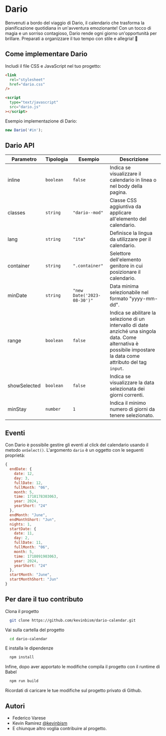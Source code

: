 # Dario

Benvenuti a bordo del viaggio di Dario, il calendario che trasforma la pianificazione quotidiana in un'avventura emozionante! Con un tocco di magia e un sorriso contagioso, Dario rende ogni giorno un'opportunità per brillare. Preparati a organizzare il tuo tempo con stile e allegria! 🌟

## Come implementare Dario

Includi il file CSS e JavaScript nel tuo progetto:

```html
<link
  rel="stylesheet"
  href="dario.css"
/>

<script
  type="text/javascript"
  src="dario.js"
></script>
```

Esempio implementazione di Dario:

```js
new Dario('#in');
```

## Dario API

| Parametro    | Tipologia | Esempio                    | Descrizione                                                                                                                                                        |
| ------------ | --------- | -------------------------- | ------------------------------------------------------------------------------------------------------------------------------------------------------------------ |
| inline       | `boolean` | `false`                    | Indica se visualizzare il calendario in linea o nel body della pagina.                                                                                             |
| classes      | `string`  | `"dario--mod"`             | Classe CSS aggiuntiva da applicare all'elemento del calendario.                                                                                                    |
| lang         | `string`  | `"ita"`                    | Definisce la lingua da utilizzare per il calendario.                                                                                                               |
| container    | `string`  | `".container"`             | Selettore dell'elemento genitore in cui posizionare il calendario.                                                                                                 |
| minDate      | `string`  | `"new Date('2023-08-30')"` | Data minima selezionabile nel formato "yyyy-mm-dd".                                                                                                                |
| range        | `boolean` | `false`                    | Indica se abilitare la selezione di un intervallo di date anziché una singola data. Come alternativa è possibile impostare la data come attributo del tag `input`. |
| showSelected | `boolean` | `false`                    | Indica se visualizzare la data selezionata dei giorni correnti.                                                                                                    |
| minStay      | `number`  | `1`                        | Indica il minimo numero di giorni da tenere selezionato.                                                                                                           |

## Eventi

Con Dario è possibile gestire gli eventi al click del calendario usando il metodo `onSelect()`. L'argomento `dario` è un oggetto con le seguenti proprietà:

```js
{
  endDate: {
    date: 12,
    day: 3,
    fullDate: 12,
    fullMonth: "06",
    month: 5,
    time: 1718178303063,
    year: 2024,
    yearShort: "24"
  },
  endMonth: "June",
  endMonthShort: "Jun",
  nights: 1,
  startDate: {
    date: 11,
    day: 2,
    fullDate: 11,
    fullMonth: "06",
    month: 5,
    time: 1718091903063,
    year: 2024,
    yearShort: "24"
  },
  startMonth: "June",
  startMonthShort: "Jun"
}
```

## Per dare il tuo contributo

Clona il progetto

```bash
  git clone https://github.com/kevinbism/dario-calendar.git
```

Vai sulla cartella del progetto

```bash
  cd dario-calendar
```

E installa le dipendenze

```bash
  npm install
```

Infine, dopo aver apportato le modifiche compila il progetto con il runtime di Babel

```bash
  npm run build
```

Ricordati di caricare le tue modifiche sul progetto privato di Github.

## Autori

- Federico Varese
- Kevin Ramirez [@kevinbism](https://github.com/kevinbism)
- E chiunque altro voglia contribuire al progetto.

